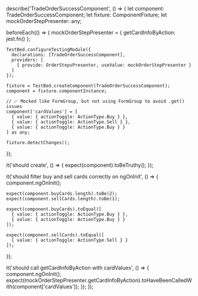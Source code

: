 describe('TradeOrderSuccessComponent', () => {
  let component: TradeOrderSuccessComponent;
  let fixture: ComponentFixture<TradeOrderSuccessComponent>;
  let mockOrderStepPresenter: any;

  beforeEach(() => {
    mockOrderStepPresenter = {
      getCardInfoByAction: jest.fn()
    };

    TestBed.configureTestingModule({
      declarations: [TradeOrderSuccessComponent],
      providers: [
        { provide: OrderStepsPresenter, useValue: mockOrderStepPresenter }
      ]
    });

    fixture = TestBed.createComponent(TradeOrderSuccessComponent);
    component = fixture.componentInstance;

    // ✅ Mocked like FormGroup, but not using FormGroup to avoid .get() issues
    component['cardValues'] = [
      { value: { actionToggle: ActionType.Buy } },
      { value: { actionToggle: ActionType.Sell } },
      { value: { actionToggle: ActionType.Buy } }
    ] as any;

    fixture.detectChanges();
  });

  it('should create', () => {
    expect(component).toBeTruthy();
  });

  it('should filter buy and sell cards correctly on ngOnInit', () => {
    component.ngOnInit();

    expect(component.buyCards.length).toBe(2);
    expect(component.sellCards.length).toBe(1);

    expect(component.buyCards).toEqual([
      { value: { actionToggle: ActionType.Buy } },
      { value: { actionToggle: ActionType.Buy } }
    ]);

    expect(component.sellCards).toEqual([
      { value: { actionToggle: ActionType.Sell } }
    ]);
  });

  it('should call getCardInfoByAction with cardValues', () => {
    component.ngOnInit();
    expect(mockOrderStepPresenter.getCardInfoByAction).toHaveBeenCalledWith(component['cardValues']);
  });
});